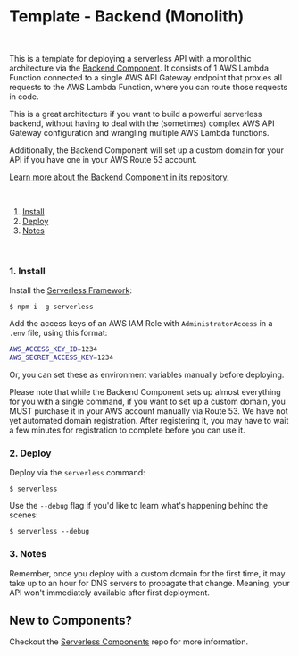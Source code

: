 # Template - Backend (Monolith)

&nbsp;

This is a template for deploying a serverless API with a monolithic architecture via the [Backend Component](https://www.github.com/serverless-components/backend). It consists of 1 AWS Lambda Function connected to a single AWS API Gateway endpoint that proxies all requests to the AWS Lambda Function, where you can route those requests in code.

This is a great architecture if you want to build a powerful serverless backend, without having to deal with the (sometimes) complex AWS API Gateway configuration and wrangling multiple AWS Lambda functions.

Additionally, the Backend Component will set up a custom domain for your API if you have one in your AWS Route 53 account.

[Learn more about the Backend Component in its repository.](https://www.github.com/serverless-components/backend)

&nbsp;

1. [Install](#1-install)
2. [Deploy](#2-deploy)
3. [Notes](#3-notes)

&nbsp;

### 1. Install

Install the [Serverless Framework](https://www.github.com/serverless/serverless):

```console
$ npm i -g serverless
```

Add the access keys of an AWS IAM Role with `AdministratorAccess` in a `.env` file, using this format:

```bash
AWS_ACCESS_KEY_ID=1234
AWS_SECRET_ACCESS_KEY=1234
```

Or, you can set these as environment variables manually before deploying.

Please note that while the Backend Component sets up almost everything for you with a single command, if you want to set up a custom domain, you MUST purchase it in your AWS account manually via Route 53. We have not yet automated domain registration. After registering it, you may have to wait a few minutes for registration to complete before you can use it.

### 2. Deploy

Deploy via the `serverless` command:

```console
$ serverless
```

Use the `--debug` flag if you'd like to learn what's happening behind the scenes:

```console
$ serverless --debug
```

### 3. Notes

Remember, once you deploy with a custom domain for the first time, it may take up to an hour for DNS servers to propagate that change. Meaning, your API won't immediately available after first deployment.

## New to Components?

Checkout the [Serverless Components](https://github.com/serverless/components) repo for more information.
